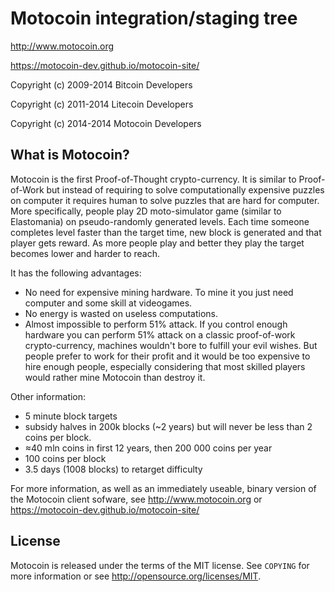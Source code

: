 Motocoin integration/staging tree
================================

http://www.motocoin.org

https://motocoin-dev.github.io/motocoin-site/

Copyright (c) 2009-2014 Bitcoin Developers

Copyright (c) 2011-2014 Litecoin Developers

Copyright (c) 2014-2014 Motocoin Developers

What is Motocoin?
----------------
 Motocoin is the first Proof-of-Thought crypto-currency. It is similar to
Proof-of-Work but instead of requiring to solve computationally expensive
puzzles on computer it requires human to solve puzzles that are hard for
computer. More specifically, people play 2D moto-simulator game (similar to
Elastomania) on pseudo-randomly generated levels. Each time someone completes
level faster than the target time, new block is generated and that player gets
reward. As more people play and better they play the target becomes lower
and harder to reach.

It has the following advantages:
* No need for expensive mining hardware. To mine it you just need computer
  and some skill at videogames.
* No energy is wasted on useless computations.
* Almost impossible to perform 51% attack. If you control enough hardware
  you can perform 51% attack on a classic proof-of-work crypto-currency,
  machines wouldn't bore to fulfill your evil wishes. But people prefer to
  work for their profit and it would be too expensive to hire enough people,
  especially considering that most skilled players would rather mine Motocoin
  than destroy it.

Other information:
 - 5 minute block targets
 - subsidy halves in 200k blocks (~2 years) but will never be less than 2 coins per block.
 - ≈40 mln coins in first 12 years, then 200 000 coins per year
 - 100 coins per block
 - 3.5 days (1008 blocks) to retarget difficulty

For more information, as well as an immediately useable, binary version of
the Motocoin client sofware, see http://www.motocoin.org or https://motocoin-dev.github.io/motocoin-site/

License
-------

Motocoin is released under the terms of the MIT license. See `COPYING` for more
information or see http://opensource.org/licenses/MIT.
